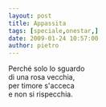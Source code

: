 ```yaml
---
layout: post
title: Appassita
tags: [speciale,onestar,]
date: 2009-01-24 10:57:00
author: pietro
---
```

Perché solo lo sguardo<br/>di una rosa vecchia,<br/>per timore s'acceca<br/>e non si rispecchia.
